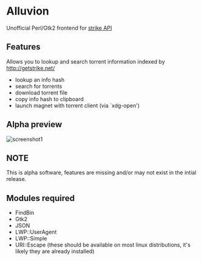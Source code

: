 # Alluvion
Unofficial Perl/Gtk2 frontend for [strike API](https://getstrike.net/api/)

## Features
Allows you to lookup and search torrent information indexed by http://getstrike.net/
* lookup an info hash
* search for torrents
* download torrent file
* copy info hash to clipboard
* launch magnet with torrent client (via `xdg-open')

## Alpha preview
![screenshot1](https://cloud.githubusercontent.com/assets/1535179/7005419/bcfc0690-dc6f-11e4-8c61-176e1119f4b4.png)

## NOTE
This is alpha software, features are missing and/or may not exist in the intial release.

## Modules required
* FindBin
* Gtk2
* JSON
* LWP::UserAgent
* LWP::Simple
* URI::Escape
(these should be available on most linux distributions, it's likely they are already installed) 
